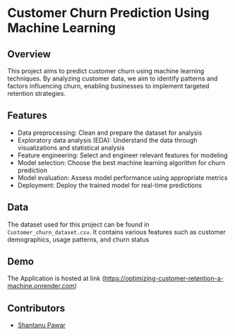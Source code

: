 # Customer Churn Prediction Using Machine Learning

## Overview
This project aims to predict customer churn using machine learning techniques. By analyzing customer data, we aim to identify patterns and factors influencing churn, enabling businesses to implement targeted retention strategies.

## Features
- Data preprocessing: Clean and prepare the dataset for analysis
- Exploratory data analysis (EDA): Understand the data through visualizations and statistical analysis
- Feature engineering: Select and engineer relevant features for modeling
- Model selection: Choose the best machine learning algorithm for churn prediction
- Model evaluation: Assess model performance using appropriate metrics
- Deployment: Deploy the trained model for real-time predictions

## Data
The dataset used for this project can be found in `Customer_churn_dataset.csv`. It contains various features such as customer demographics, usage patterns, and churn status

## Demo 
The Application is hosted at link (https://optimizing-customer-retention-a-machine.onrender.com)

## Contributors
- [Shantanu Pawar]((https://github.com/Shantanupawar77))

